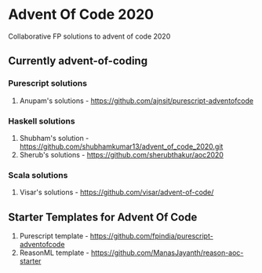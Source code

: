 # Advent Of Code 2020
Collaborative FP solutions to advent of code 2020

## Currently advent-of-coding

### Purescript solutions

1. Anupam's solutions - https://github.com/ajnsit/purescript-adventofcode

### Haskell solutions

1. Shubham's solution - https://github.com/shubhamkumar13/advent_of_code_2020.git
2. Sherub's solutions - https://github.com/sherubthakur/aoc2020

### Scala solutions

1. Visar's solutions - https://github.com/visar/advent-of-code/

## Starter Templates for Advent Of Code

1. Purescript template - https://github.com/fpindia/purescript-adventofcode
2. ReasonML template - https://github.com/ManasJayanth/reason-aoc-starter
